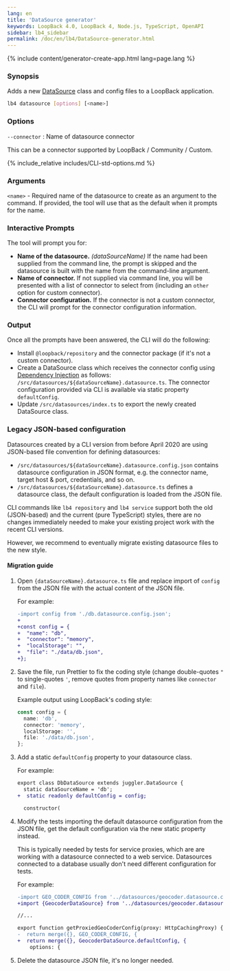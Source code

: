 ```yaml
---
lang: en
title: 'DataSource generator'
keywords: LoopBack 4.0, LoopBack 4, Node.js, TypeScript, OpenAPI
sidebar: lb4_sidebar
permalink: /doc/en/lb4/DataSource-generator.html
---
```


{% include content/generator-create-app.html lang=page.lang %}

### Synopsis

Adds a new [DataSource](DataSources.md) class and config files to a LoopBack
application.

```sh
lb4 datasource [options] [<name>]
```

### Options

`--connector` : Name of datasource connector

This can be a connector supported by LoopBack / Community / Custom.

{% include_relative includes/CLI-std-options.md %}

### Arguments

`<name>` - Required name of the datasource to create as an argument to the
command. If provided, the tool will use that as the default when it prompts for
the name.

### Interactive Prompts

The tool will prompt you for:

- **Name of the datasource.** _(dataSourceName)_ If the name had been supplied
  from the command line, the prompt is skipped and the datasource is built with
  the name from the command-line argument.
- **Name of connector.** If not supplied via command line, you will be presented
  with a list of connector to select from (including an `other` option for
  custom connector).
- **Connector configuration.** If the connector is not a custom connector, the
  CLI will prompt for the connector configuration information.

### Output

Once all the prompts have been answered, the CLI will do the following:

- Install `@loopback/repository` and the connector package (if it's not a custom
  connector).
- Create a DataSource class which receives the connector config using
  [Dependency Injection](Dependency-injection.md) as follows:
  `/src/datasources/${dataSourceName}.datasource.ts`. The connector
  configuration provided via CLI is available via static property
  `defaultConfig`.
- Update `/src/datasources/index.ts` to export the newly created DataSource
  class.

### Legacy JSON-based configuration

Datasources created by a CLI version from before April 2020 are using JSON-based
file convention for defining datasources:

- `/src/datasources/${dataSourceName}.datasource.config.json` contains
  datasource configuration in JSON format, e.g. the connector name, target host
  & port, credentials, and so on.
- `/src/datasources/${dataSourceName}.datasource.ts` defines a datasource class,
  the default configuration is loaded from the JSON file.

CLI commands like `lb4 repository` and `lb4 service` support both the old
(JSON-based) and the current (pure TypeScript) styles, there are no changes
immediately needed to make your existing project work with the recent CLI
versions.

However, we recommend to eventually migrate existing datasource files to the new
style.

#### Migration guide

1. Open `{dataSourceName}.datasource.ts` file and replace import of `config`
   from the JSON file with the actual content of the JSON file.

   For example:

   ```diff
   -import config from './db.datasource.config.json';
   +
   +const config = {
   +  "name": "db",
   +  "connector": "memory",
   +  "localStorage": "",
   +  "file": "./data/db.json",
   +};
   ```

2. Save the file, run Prettier to fix the coding style (change double-quotes `"`
   to single-quotes `'`, remove quotes from property names like `connector` and
   `file`).

   Example output using LoopBack's coding style:

   ```ts
   const config = {
     name: 'db',
     connector: 'memory',
     localStorage: '',
     file: './data/db.json',
   };
   ```

3. Add a static `defaultConfig` property to your datasource class.

   For example:

   ```diff
   export class DbDataSource extends juggler.DataSource {
     static dataSourceName = 'db';
   +  static readonly defaultConfig = config;

     constructor(
   ```

4. Modify the tests importing the default datasource configuration from the JSON
   file, get the default configuration via the new static property instead.

   This is typically needed by tests for service proxies, which are are working
   with a datasource connected to a web service. Datasources connected to a
   database usually don't need different configuration for tests.

   For example:

   ```diff
   -import GEO_CODER_CONFIG from '../datasources/geocoder.datasource.config.json';
   +import {GeocoderDataSource} from '../datasources/geocoder.datasource';

   //...

   export function getProxiedGeoCoderConfig(proxy: HttpCachingProxy) {
   -  return merge({}, GEO_CODER_CONFIG, {
   +  return merge({}, GeocoderDataSource.defaultConfig, {
       options: {
   ```

5. Delete the datasource JSON file, it's no longer needed.

